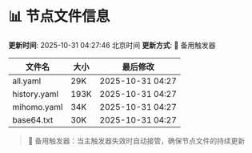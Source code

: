 # 📊 节点文件信息

**更新时间**: 2025-10-31 04:27:46 北京时间
**更新方式**: 🔄 备用触发器

| 文件名 | 大小 | 最后修改 |
|--------|------|----------|
| all.yaml | 29K | 2025-10-31 04:27 |
| history.yaml | 193K | 2025-10-31 04:27 |
| mihomo.yaml | 34K | 2025-10-31 04:27 |
| base64.txt | 30K | 2025-10-31 04:27 |

> 🔄 备用触发器：当主触发器失效时自动接管，确保节点文件的持续更新
